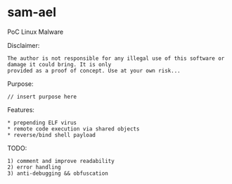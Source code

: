 # sam-ael
PoC Linux Malware

Disclaimer:

	The author is not responsible for any illegal use of this software or damage it could bring. It is only
	provided as a proof of concept. Use at your own risk...

Purpose:

	// insert purpose here

Features:

	* prepending ELF virus
	* remote code execution via shared objects
	* reverse/bind shell payload
	
TODO:

	1) comment and improve readability
	2) error handling
	3) anti-debugging && obfuscation
	
